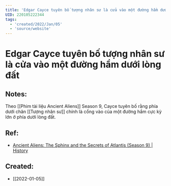 ```yaml
---
title: 'Edgar Cayce tuyên bố tượng nhân sư là cửa vào một đường hầm dưới lòng đất'
UID: 220105222344
tags:
  - 'created/2022/Jan/05'
  - 'source/website'
---
```

# Edgar Cayce tuyên bố tượng nhân sư là cửa vào một đường hầm dưới lòng đất

## Notes:
Theo [[Phim tài liệu Ancient Aliens]] Season 9, Cayce tuyên bố rằng phía dưới chân [[Tượng nhân sư]] chính là cổng vào của một đường hầm cực kỳ lớn ở phía dưới lòng đất.

## Ref:
- [Ancient Aliens: The Sphinx and the Secrets of Atlantis (Season 9) | History](https://www.youtube.com/watch?v=IoQ7qkm31Pw)

## Created:
- [[2022-01-05]]
